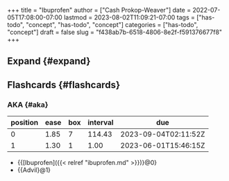 +++
title = "Ibuprofen"
author = ["Cash Prokop-Weaver"]
date = 2022-07-05T17:08:00-07:00
lastmod = 2023-08-02T11:09:21-07:00
tags = ["has-todo", "concept", "has-todo", "concept"]
categories = ["has-todo", "concept"]
draft = false
slug = "f438ab7b-6518-4806-8e2f-f591376677f8"
+++

## Expand {#expand}


## Flashcards {#flashcards}


### AKA {#aka}

| position | ease | box | interval | due                  |
|----------|------|-----|----------|----------------------|
| 0        | 1.85 | 7   | 114.43   | 2023-09-04T02:11:52Z |
| 1        | 1.30 | 1   | 1.00     | 2023-06-01T15:46:15Z |

-   {{[Ibuprofen]({{< relref "ibuprofen.md" >}})}@0}
-   {{Advil}@1}
